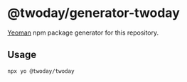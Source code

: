 # @twoday/generator-twoday

[Yeoman](https://yeoman.io) npm package generator for this repository.

## Usage

```sh
npx yo @twoday/twoday
```
